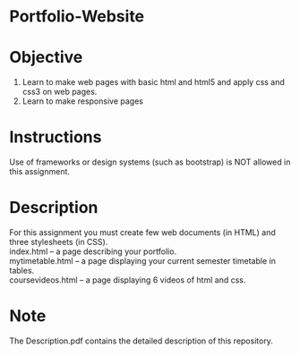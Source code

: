 # Portfolio-Website
# Objective
1. Learn to make web pages with basic html and html5 and apply css and css3 on web pages. <br />
2. Learn to make responsive pages <br />
# Instructions
Use of frameworks or design systems (such as bootstrap) is NOT allowed in this assignment. <br />
# Description
For this assignment you must create few web documents (in HTML) and three stylesheets (in CSS). <br />
index.html – a page describing your portfolio. <br />
mytimetable.html – a page displaying your current semester timetable in tables. <br />
coursevideos.html – a page displaying 6 videos of html and css. <br />
# Note
The Description.pdf  contains the detailed description of this repository. <br />
